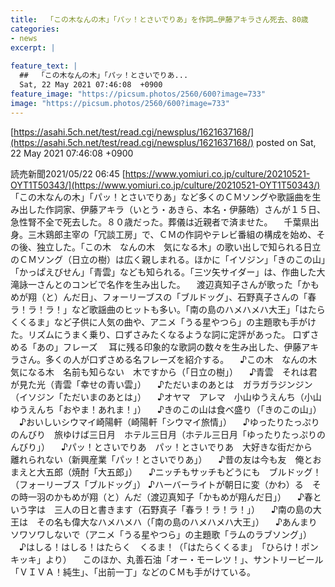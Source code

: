```yaml
---
title:  「この木なんの木」「パッ！とさいでりあ」を作詞…伊藤アキラさん死去、80歳  
categories:
- news
excerpt: |
  
feature_text: |
  ##  「この木なんの木」「パッ！とさいでりあ...
  Sat, 22 May 2021 07:46:08  +0900
feature_image: "https://picsum.photos/2560/600?image=733"
image: "https://picsum.photos/2560/600?image=733"
---
```


[https://asahi.5ch.net/test/read.cgi/newsplus/1621637168/](https://asahi.5ch.net/test/read.cgi/newsplus/1621637168/)
posted on Sat, 22 May 2021 07:46:08  +0900

<!--more-->

読売新聞2021/05/22 06:45 [https://www.yomiuri.co.jp/culture/20210521-OYT1T50343/](https://www.yomiuri.co.jp/culture/20210521-OYT1T50343/) 「この木なんの木」「パッ！とさいでりあ」など多くのＣＭソングや歌謡曲を生み出した作詞家、伊藤アキラ（いとう・あきら、本名・伊藤皓）さんが１５日、急性腎不全で死去した。８０歳だった。葬儀は近親者で済ませた。 　千葉県出身。三木鶏郎主宰の「冗談工房」で、ＣＭの作詞やテレビ番組の構成を始め、その後、独立した。「この木　なんの木　気になる木」の歌い出しで知られる日立のＣＭソング（日立の樹）は広く親しまれる。ほかに「イソジン」「きのこの山」「かっぱえびせん」「青雲」なども知られる。「三ツ矢サイダー」は、作曲した大滝詠一さんとのコンビで名作を生み出した。 　渡辺真知子さんが歌った「かもめが翔（と）んだ日」、フォーリーブスの「ブルドッグ」、石野真子さんの「春ラ！ラ！ラ！」など歌謡曲のヒットも多い。「南の島のハメハメハ大王」「はたらくくるま」など子供に人気の曲や、アニメ「うる星やつら」の主題歌も手がけた。リズムにうまく乗り、口ずさみたくなるような詞に定評があった。 口ずさめる「あの」フレーズ 　耳に残る印象的な歌詞の数々を生み出した、伊藤アキラさん。多くの人が口ずさめる名フレーズを紹介する。 　♪この木　なんの木　気になる木　名前も知らない　木ですから（「日立の樹」） 　♪青雲　それは君が見た光（青雲「幸せの青い雲」） 　♪ただいまのあとは　ガラガラジンジン（イソジン「ただいまのあとは」） 　♪オヤマ　アレマ　小山ゆうえんち（小山ゆうえんち「おやま！あれま！」） 　♪きのこの山は食べ盛り（「きのこの山」） 　♪おいしいシウマイ崎陽軒（崎陽軒「シウマイ旅情」） 　♪ゆったりたっぷりのんびり　旅ゆけば三日月　ホテル三日月（ホテル三日月「ゆったりたっぷりのんびり」） 　♪パッ！とさいでりあ　パッ！とさいでりあ　大好きな街だから　離れられない（新興産業「パッ！とさいでりあ」） 　♪昔の友は今も友　俺とおまえと大五郎（焼酎「大五郎」） 　♪ニッチもサッチもどうにも　ブルドッグ！（フォーリーブス「ブルドッグ」） ♪ハーバーライトが朝日に変（かわ）る　その時一羽のかもめが翔（と）んだ（渡辺真知子「かもめが翔んだ日」） 　♪春という字は　三人の日と書きます（石野真子「春ラ！ラ！ラ！」） 　♪南の島の大王は　その名も偉大なハメハメハ（「南の島のハメハメハ大王」） 　♪あんまりソワソワしないで（アニメ「うる星やつら」の主題歌「ラムのラブソング」） 　♪はしる！はしる！はたらく　くるま！（「はたらくくるま」　「ひらけ！ポンキッキ」より） 　このほか、丸善石油「オー・モーレツ！」、サントリービール「ＶＩＶＡ！純生」、「出前一丁」などのＣＭも手がけている。
